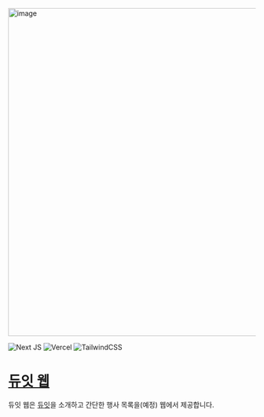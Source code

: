 <img width="1905" height="667" alt="image" src="https://github.com/user-attachments/assets/5409faa6-7f11-48cc-9774-17b74857cbef" />

![Next JS](https://img.shields.io/badge/Next-black?style=for-the-badge&logo=next.js&logoColor=white)
![Vercel](https://img.shields.io/badge/vercel-%23000000.svg?style=for-the-badge&logo=vercel&logoColor=white)
![TailwindCSS](https://img.shields.io/badge/tailwindcss-%2338B2AC.svg?style=for-the-badge&logo=tailwind-css&logoColor=white)

# [듀잇 웹](https://www.dutyit.net/)
듀잇 웹은 [듀잇](https://github.com/jungwuk-ryu/duty-it)을 소개하고 간단한 행사 목록을(예정) 웹에서 제공합니다.
